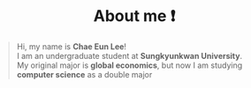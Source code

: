 # <center> About me :exclamation: </center>

> Hi, my name is **Chae Eun Lee**!  
> I am an undergraduate student at **Sungkyunkwan University**.  
> My original major is **global economics**, but now I am studying **computer science** as a double major

